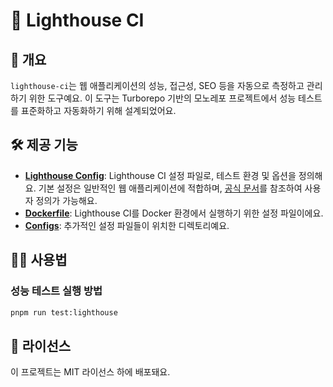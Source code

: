 # 🗼 Lighthouse CI

## 📖 개요

`lighthouse-ci`는 웹 애플리케이션의 성능, 접근성, SEO 등을 자동으로 측정하고 관리하기 위한 도구예요. 이 도구는 Turborepo 기반의 모노레포 프로젝트에서 성능 테스트를 표준화하고 자동화하기 위해 설계되었어요.

## 🛠️ 제공 기능

- **[Lighthouse Config](./.lighthouserc.cjs)**: Lighthouse CI 설정 파일로, 테스트 환경 및 옵션을 정의해요. 기본 설정은 일반적인 웹 애플리케이션에 적합하며, [공식 문서](https://github.com/GoogleChrome/lighthouse-ci/blob/main/docs/configuration.md)를 참조하여 사용자 정의가 가능해요.
- **[Dockerfile](./Dockerfile)**: Lighthouse CI를 Docker 환경에서 실행하기 위한 설정 파일이에요.
- **[Configs](./configs/)**: 추가적인 설정 파일들이 위치한 디렉토리예요.

## 🧑‍💻 사용법

### 성능 테스트 실행 방법

```bash
pnpm run test:lighthouse
```

## 📜 라이선스

이 프로젝트는 MIT 라이선스 하에 배포돼요.
